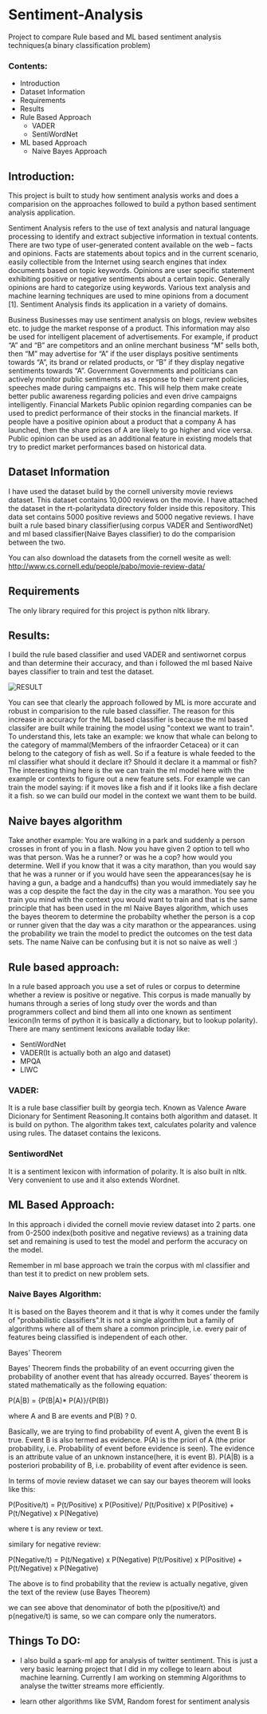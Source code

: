 # Sentiment-Analysis
Project to compare Rule based and ML based sentiment analysis techniques(a binary classification problem)

### Contents:

- Introduction
- Dataset Information
- Requirements
- Results
- Rule Based Approach
  - VADER
  - SentiWordNet
- ML based Approach
  - Naive Bayes Approach
  
## Introduction:

This project is built to study how sentiment analysis works and does a comparision on the approaches followed to build a python based sentiment analysis application. 

Sentiment Analysis refers to the use of text analysis and natural language processing to identify and extract subjective information in textual contents. There are two type of user-generated content available on the web – facts and opinions. Facts are statements about topics and in the current scenario, easily collectible from the Internet using search engines that index documents based on topic keywords. Opinions are user specific statement exhibiting positive or negative sentiments about a certain topic. Generally opinions are hard to categorize using keywords. Various text analysis and machine learning techniques are used to mine opinions from a document [1]. Sentiment Analysis finds its application in a variety of domains.

Business Businesses may use sentiment analysis on blogs, review websites etc. to judge the market response of a product. This information may also be used for intelligent placement of advertisements. For example, if product “A” and “B” are competitors and an online merchant business “M” sells both, then “M” may advertise for “A” if the user displays positive sentiments towards “A”, its brand or related products, or “B” if they display negative sentiments towards “A”. Government Governments and politicians can actively monitor public sentiments as a response to their current policies, speeches made during campaigns etc. This will help them make create better public awareness regarding policies and even drive campaigns intelligently. Financial Markets Public opinion regarding companies can be used to predict performance of their stocks in the financial markets. If people have a positive opinion about a product that a company A has launched, then the share prices of A are likely to go higher and vice versa. Public opinion can be used as an additional feature in existing models that try to predict market performances based on historical data.

## Dataset Information
 
I have used the dataset build by the cornell university movie reviews dataset. This dataset contains 10,000 reviews on the movie. I have attached the dataset in the rt-polaritydata directory folder inside this repository. This data set contains 5000 positive reviews and 5000 negative reviews. I have built a rule based binary classifier(using corpus VADER and SentiwordNet) and ml based classifier(Naive Bayes classifier) to do the comparision between the two.
 
You can also download the datasets from the cornell wesite as well: http://www.cs.cornell.edu/people/pabo/movie-review-data/
 
 
## Requirements

The only library required for this project is python nltk library.


## Results:

I build the rule based classifier and used VADER and sentiwornet corpus and than determine their accuracy, and than i followed the ml based Naive bayes classifier to train and test the dataset. 

![RESULT]({{site.baseurl}}/https://github.com/Gaurav-Pande/Sentiment-Analysis/blob/master/assets/RESULT.png)

You can see that clearly the approach followed by ML is more accurate and robust in comparision to the rule based classifier.
The reason for this increase in accuracy for the ML based classifier is because the ml based classifer are built while training the model using "context we want to train". To understand this, lets take an example: we know that whale can belong to the category of mammal(Members of the infraorder Cetacea) or it can belong to the category of fish as well. So if a feature is whale feeded to the ml classifier what should it declare it? Should it declare it a mammal or fish? The interesting thing here is the we can train the ml model here with the example or contexts to figure out a new feature sets. For example we can train the model saying: if it moves like a fish and if it looks like a fish declare it a fish. so we can build our model in the context we want them to be build.


## Naive bayes algorithm
Take another example: You are walking in a park and suddenly a person crosses in front of you in a flash. Now you have given 2 option to tell who was that person. Was he a runner? or was he a cop?
how would you determine. Well if you know that it was a city marathon, than you would say that he was a runner or if you would have seen the appearances(say he is having a gun, a badge and a handcuffs) than you would immediately say he was a cop despite the fact the day in the city was a marathon. You see you train you mind with the context you would want to train and that is the same principle that has been used in the ml Naive Bayes algorithm, which uses the bayes theorem to determine the probabilty whether the person is a cop or runner given that the day was a city marathon or the appearances. using the probability we train the model to predict the outcomes on the test data sets. The name Naive can be confusing but it is not so naive as well :)


## Rule based approach:
In a rule based approach you use a set of rules or corpus to determine whether a review is positive or negative. This corpus is made manually by humans through a series of long study over the words and than programmers collect and bind them all into one known as sentiment lexicon(In terms of python it is basically a dictionary, but to lookup polarity). There are many sentiment lexicons available today like: 
* SentiWordNet
* VADER(It is actually both an algo and dataset)
* MPQA
* LIWC 

### VADER:

It is a rule base classifier built by georgia tech. Known as Valence Aware Dicionary for Sentiment Reasoning.It contains both algorithm and dataset. It is build on python. 
The algorithm takes text, calculates polarity and valence using rules. The dataset contains the lexicons.

### SentiwordNet

It is a sentiment lexicon with information of polarity. It is also built in nltk. Very convenient to use and it also extends Wordnet.

## ML Based Approach:

In this approach i divided the cornell movie review dataset into 2 parts. one from 0-2500 index(both positive and negative reviews) as a training data set and remaining is used to test the model and perform the accuracy on the model.

Remember in ml base approach we train the corpus with ml classifier and than test it to predict on new problem sets.

### Naive Bayes Algorithm:

It is based on the Bayes theorem and it that is why it comes under the family of "probabilistic classifiers".It is not a single algorithm but a family of algorithms where all of them share a common principle, i.e. every pair of features being classified is independent of each other.

Bayes’ Theorem

Bayes’ Theorem finds the probability of an event occurring given the probability of another event that has already occurred. Bayes’ theorem is stated mathematically as the following equation:

 P(A|B) = {P(B|A)* P(A)}/{P(B)} 

where A and B are events and P(B) ? 0.

Basically, we are trying to find probability of event A, given the event B is true. Event B is also termed as evidence.
P(A) is the priori of A (the prior probability, i.e. Probability of event before evidence is seen). The evidence is an attribute value of an unknown instance(here, it is event B).
P(A|B) is a posteriori probability of B, i.e. probability of event after evidence is seen.


In terms of movie review dataset we can say our bayes theorem will looks like this:


P(Positive/t) 	=    				P(t/Positive) x P(Positive)/
 					P(t/Positive) x P(Positive) + P(t/Negative) x P(Negative)


where t is any review or text.

similary for negative review:

P(Negative/t) =					P(t/Negative) x P(Negative)
					P(t/Positive) x P(Positive) + P(t/Negative) x P(Negative)
                    
The above is to find probability that the review is actually negative, given the text of the review (use Bayes Theorem)

we can see above that denominator of both the p(positive/t) and p(negative/t) is same, so we can compare only the numerators.


## Things To DO:

* I also build a spark-ml app for analysis of twitter sentiment. This is just a very basic learning project that I did in my college to learn about machine learning. Currently I am working on stemming Algorithms to analyse the twitter streams more efficiently.

* learn other algorithms like SVM, Random forest for sentiment analysis









